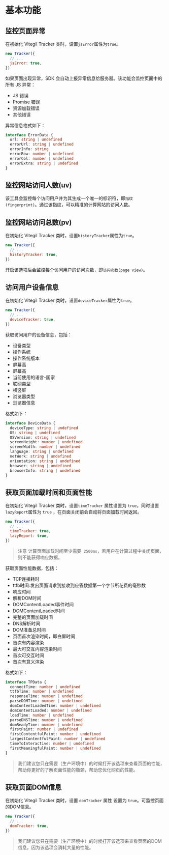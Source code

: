 # 基本功能

## 监控页面异常

在初始化 Vitegil Tracker 类时，设置`jsError`属性为`true`。

```javascript
new Tracker({
  // ...
  jsError: true,
})
```

如果页面出现异常，SDK 会自动上报异常信息给服务器。该功能会监控页面中的所有 JS 异常：
- JS 错误
- Promise 错误
- 资源加载错误
- 其他错误

异常信息格式如下：

```typescript
interface ErrorData {
  url: string | undefined
  errorUrl: string | undefined
  errorInfo: string
  errorRow: number | undefined
  errorCol: number | undefined
  errorExtra: string | undefined
}
```

## 监控网站访问人数(uv)

该工具会监控每个访问用户并为其生成一个唯一的标识符，即`指纹(fingerprint)`。通过该指纹，可以精准的计算网站的访问人数。

## 监控网站访问总数(pv)

在初始化 Vitegil Tracker 类时，设置`historyTracker`属性为`true`。

```javascript
new Tracker({
  // ...
  historyTracker: true,
})
```

开启该选项后会监控每个访问用户的访问次数，即`访问次数(page view)`。

## 访问用户设备信息

在初始化 Vitegil Tracker 类时，设置`deviceTracker`属性为`true`。

```javascript
new Tracker({
  // ...
  deviceTracker: true,
})
```

获取访问用户的设备信息，包括：
- 设备类型
- 操作系统
- 操作系统版本
- 屏幕高
- 屏幕高
- 当前使用的语言-国家
- 联网类型
- 横竖屏
- 浏览器类型
- 浏览器信息

格式如下：

```typescript
interface DeviceData {
  deviceType: string | undefined
  OS: string | undefined
  OSVersion: string | undefined
  screenHeight: number | undefined
  screenWidth: number | undefined
  language: string | undefined
  netWork: string | undefined
  orientation: string | undefined
  browser: string | undefined
  browserInfo: string | undefined
}
```

## 获取页面加载时间和页面性能

在初始化 Vitegil Tracker 类时，设置`timeTracker` 属性设置为 `true`，同时设置 `lazyReport`属性为 `true` ，在页面关闭前会自动将页面加载时间返回。

```javascript
new Tracker({
  // ...
  timeTracker: true,
  lazyReport: true,
})
```

> 注意
> 计算页面加载时间至少需要` 2500ms`，若用户在计算过程中关闭页面，则不能获得响应数据。

获取页面性能数据，包括：
- TCP连接耗时
- ttfb时间:发出页面请求到接收到应答数据第一个字节所花费的毫秒数
- 响应时间
- 解析DOM时间
- DOMContentLoaded事件时间
- DOMContentLoaded时间
- 完整的页面加载时间
- DNS解析时间
- DOM准备总时间
- 页面首次渲染时间，即白屏时间
- 首次有内容渲染
- 最大可交互内容渲染时间
- 首次可交互时间
- 首次有意义渲染

格式如下：

```typescript
interface TPData {
  connectTime: number | undefined
  ttfbTime: number | undefined
  responseTime: number | undefined
  parseDOMTime: number | undefined
  domContentLoadedTime: number | undefined
  domContentLoaded: number | undefined
  loadTime: number | undefined
  parseDNSTime: number | undefined
  domReadyTime: number | undefined
  firstPaint: number | undefined
  firstContentfulPaint: number | undefined
  largestContentfulPaint: number | undefined
  timeToInteractive: number | undefined
  firstMeaningfulPaint: number | undefined
}
```

> 我们建议您只在需要（生产环境中）的时候打开该选项来查看页面的性能，帮助你更好的了解页面性能的瓶颈，帮助您优化网页的性能。

## 获取页面DOM信息

在初始化 Vitegil Tracker 类时，设置 `domTracker` 属性 设置为 `true`。可监控页面的DOM信息。

```javascript
new Tracker({
  // ...
  domTracker: true,
})
```

> 我们建议您只在需要（生产环境中）的时候打开该选项来查看页面的DOM信息。因为该选项会消耗大量的性能。
